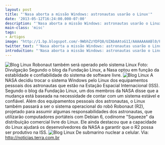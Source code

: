 ```yaml
---
layout: post
title: "'Nasa aborta a missão Windows: astronautas usarão o Linux'"
date: '2013-05-12T16:24:00.000-07:00'
description: "'Nasa aborta a missão Windows: astronautas usarão o Linux'"
main-class: 'misc'
tags:
- Artigos
image: "http://1.bp.blogspot.com/-9WbhZzYDFQ8/UZAbAAtoG1I/AAAAAAAABl0/PyU60OBKdjQ/s72-c/robonautnasalinux.jpg"
twitter_text: "'Nasa aborta a missão Windows: astronautas usarão o Linux'"
introduction: "'Nasa aborta a missão Windows: astronautas usarão o Linux'"
---
```

![Blog Linux](http://1.bp.blogspot.com/-9WbhZzYDFQ8/UZAbAAtoG1I/AAAAAAAABl0/PyU60OBKdjQ/s200/robonautnasalinux.jpg "Blog Linux")
Robonaut também será operado pelo sistema Linux Foto: Divulgação
Segundo o blog da Fundação Linux, a Nasa optou em função da establidade e confiabilidade do sistema de software livre.
![Blog Linux](http://1.bp.blogspot.com/-vrHn6ctakRo/UZAcF1EBfGI/AAAAAAAABmA/0v87oW_X-t0/s320/1960314-2686-rec.jpg "Blog Linux")
A NASA decidiu trocar o sistema Windows pelo Linux dos equipamentos pessoais dos astronautas que estão na Estação Espacial Internacional (ISS). Segundo o blog da Fundação Linux, um dos membros da NASA disse que a mudança está baseada na necessidade de contar com um sistema estável e confiável.
Além dos equipamentos pessoais dos astronautas, o Linux também passará a ser o sistema operacional do robô Robonaut (R2), projetado para assumir algumas responsabilidades dos astronautas, que utilizarão computadores portáteis com Debian 6, codinome "Squeeze" da distribuição comercial livre do Linux.  Ele ainda destacou que a capacidade do Linux ajudará os desenvolvedores da NASA a garantir que o R2 possa ser produtivo na ISS.
![Blog Linux](http://1.bp.blogspot.com/-6MF_NcnWy34/UZAcZqeczRI/AAAAAAAABmI/I1pwwlE7VQg/s200/1960326-8891-rec.jpg "Blog Linux")
De submarino nuclear a celular.
Via: http://noticias.terra.com.br
